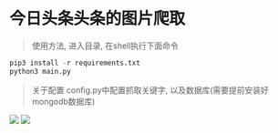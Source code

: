 # 今日头条头条的图片爬取
>使用方法, 进入目录, 在shell执行下面命令
```python
pip3 install -r requirements.txt
python3 main.py
```
>关于配置
config.py中配置抓取关键字, 以及数据库(需要提前安装好mongodb数据库)

![](https://s1.ax1x.com/2018/01/02/ppVBZQ.png)
![](https://s1.ax1x.com/2018/01/02/ppVDaj.png)
